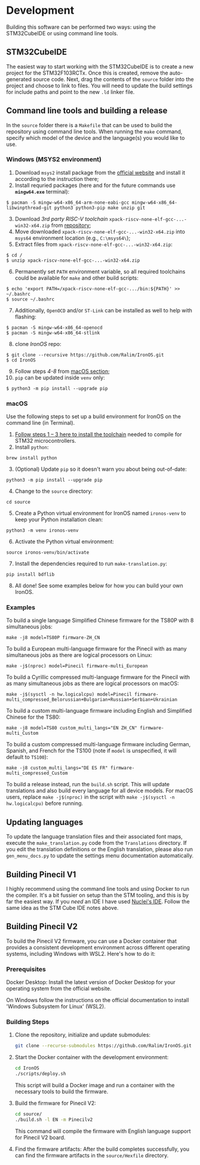 # Development

Building this software can be performed two ways: using the STM32CubeIDE or using command line tools.

## STM32CubeIDE

The easiest way to start working with the STM32CubeIDE is to create a new project for the STM32F103RCTx.
Once this is created, remove the auto-generated source code.
Next, drag the contents of the `source` folder into the project and choose to link to files.
You will need to update the build settings for include paths and point to the new `.ld` linker file.

## Command line tools and building a release

In the `source` folder there is a `Makefile` that can be used to build the repository using command line tools.
When running the `make` command, specify which model of the device and the language(s) you would like to use.

### Windows (MSYS2 environment)

1. Download `msys2` install package from the [official website](https://msys2.org) and install it according to the instruction there;
2. Install requried packages (here and for the future commands use **`mingw64.exe`** terminal):
```
$ pacman -S mingw-w64-x86_64-arm-none-eabi-gcc mingw-w64-x86_64-libwinpthread-git python3 python3-pip make unzip git
```
3. Download _3rd party RISC-V toolchain_ `xpack-riscv-none-elf-gcc-...-win32-x64.zip` from [repository](https://github.com/xpack-dev-tools/riscv-none-elf-gcc-xpack/releases);
4. Move downloaded `xpack-riscv-none-elf-gcc-...-win32-x64.zip` into `msys64` environment location (e.g., `C:\msys64\`);
5. Extract files from `xpack-riscv-none-elf-gcc-...-win32-x64.zip`:
```
$ cd /
$ unzip xpack-riscv-none-elf-gcc-...-win32-x64.zip
```
6. Permanently set `PATH` environment variable, so all required toolchains could be available for `make` and other build scripts:
```
$ echo 'export PATH=/xpack-riscv-none-elf-gcc-.../bin:${PATH}' >> ~/.bashrc
$ source ~/.bashrc
```
7. Additionally, `OpenOCD` and/or `ST-Link` can be installed as well to help with flashing:
```
$ pacman -S mingw-w64-x86_64-openocd
$ pacman -S mingw-w64-x86_64-stlink
```
8. clone _IronOS_ repo:
```
$ git clone --recursive https://github.com/Ralim/IronOS.git
$ cd IronOS
```
9. Follow steps _4-8_ from [macOS section](#macos);
10. `pip` can be updated inside `venv` only:
```
$ python3 -m pip install --upgrade pip
```

### macOS

Use the following steps to set up a build environment for IronOS on the command line (in Terminal).

1. [Follow steps 1 – 3 here to install the toolchain](https://github.com/glegrain/STM32-with-macOS#0---installing-the-toolchain) needed to compile for STM32 microcontrollers.
2. Install `python`:

```
brew install python
```

3. (Optional) Update `pip` so it doesn't warn you about being out-of-date:

```
python3 -m pip install --upgrade pip
```

4. Change to the `source` directory:

```
cd source
```

5. Create a Python virtual environment for IronOS named `ironos-venv` to keep your Python installation clean:

```
python3 -m venv ironos-venv
```

6. Activate the Python virtual environment:

```
source ironos-venv/bin/activate
```

7. Install the dependencies required to run `make-translation.py`:

```
pip install bdflib
```

8. All done! See some examples below for how you can build your own IronOS.

### Examples

To build a single language Simplified Chinese firmware for the TS80P with 8 simultaneous jobs:

```
make -j8 model=TS80P firmware-ZH_CN
```

To build a European multi-language firmware for the Pinecil with as many simultaneous jobs as there are logical processors on Linux:

```
make -j$(nproc) model=Pinecil firmware-multi_European
```

To build a Cyrillic compressed multi-language firmware for the Pinecil with as many simultaneous jobs as there are logical processors on macOS:

```
make -j$(sysctl -n hw.logicalcpu) model=Pinecil firmware-multi_compressed_Belorussian+Bulgarian+Russian+Serbian+Ukrainian
```

To build a custom multi-language firmware including English and Simplified Chinese for the TS80:

```
make -j8 model=TS80 custom_multi_langs="EN ZH_CN" firmware-multi_Custom
```

To build a custom compressed multi-language firmware including German, Spanish, and French for the TS100 (note if `model` is unspecified, it will default to `TS100`):

```
make -j8 custom_multi_langs="DE ES FR" firmware-multi_compressed_Custom
```

To build a release instead, run the `build.sh` script. This will update translations and also build every language for all device models. For macOS users, replace `make -j$(nproc)` in the script with `make -j$(sysctl -n hw.logicalcpu)` before running.

## Updating languages

To update the language translation files and their associated font maps, execute the `make_translation.py` code from the `Translations` directory.
If you edit the translation definitions or the English translation, please also run `gen_menu_docs.py` to update the settings menu documentation automatically.

## Building Pinecil V1

I highly recommend using the command line tools and using Docker to run the compiler.
It's a bit fussier on setup than the STM tooling, and this is by far the easiest way.
If you _need_ an IDE I have used [Nuclei's IDE](https://nucleisys.com/download.php).
Follow the same idea as the STM Cube IDE notes above.

## Building Pinecil V2

To build the Pinecil V2 firmware, you can use a Docker container that provides a consistent development environment across different operating systems, including Windows with WSL2. Here's how to do it:

### Prerequisites

Docker Desktop: Install the latest version of Docker Desktop for your operating system from the official website.

On Windows follow the instructions on the official documentation to install 'Windows Subsystem for Linux' (WSL2).

### Building Steps

1. Clone the repository, initialize and update submodules:

    ```sh
    git clone --recurse-submodules https://github.com/Ralim/IronOS.git
    ```

2. Start the Docker container with the development environment:

    ```sh
    cd IronOS
    ./scripts/deploy.sh
    ```

    This script will build a Docker image and run a container with the necessary tools to build the firmware.

3. Build the firmware for Pinecil V2:

    ```sh
    cd source/
    ./build.sh -l EN -m Pinecilv2
    ```

    This command will compile the firmware with English language support for Pinecil V2 board.

4. Find the firmware artifacts:
    After the build completes successfully, you can find the firmware artifacts in the `source/Hexfile` directory.

